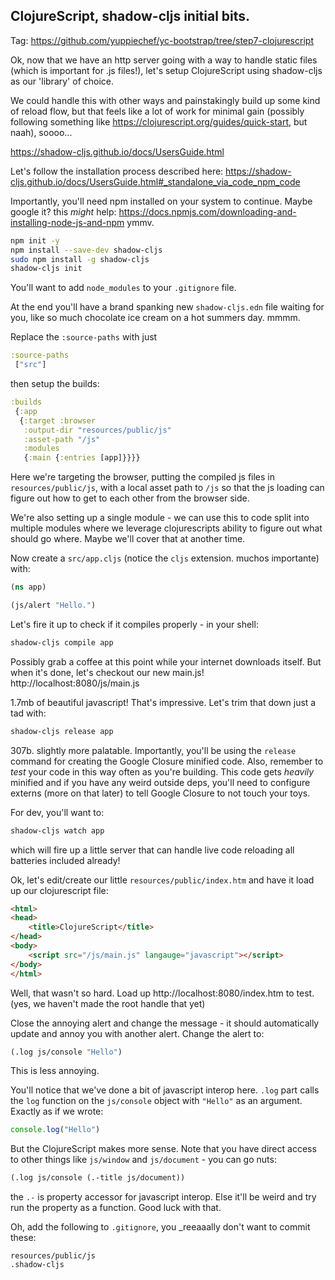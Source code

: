 ## ClojureScript, shadow-cljs initial bits.

Tag: https://github.com/yuppiechef/yc-bootstrap/tree/step7-clojurescript 

Ok, now that we have an http server going with a way to handle static files (which is important for .js files!), let's setup ClojureScript using shadow-cljs as our 'library' of choice.

We could handle this with other ways and painstakingly build up some kind of reload flow, but that feels like a lot of work for minimal gain (possibly following something like https://clojurescript.org/guides/quick-start, but naah), soooo...

https://shadow-cljs.github.io/docs/UsersGuide.html

Let's follow the installation process described here: https://shadow-cljs.github.io/docs/UsersGuide.html#_standalone_via_code_npm_code

Importantly, you'll need npm installed on your system to continue. Maybe google it? this _might_ help: https://docs.npmjs.com/downloading-and-installing-node-js-and-npm ymmv.

```bash
npm init -y
npm install --save-dev shadow-cljs
sudo npm install -g shadow-cljs
shadow-cljs init
```

You'll want to add `node_modules` to your `.gitignore` file.

At the end you'll have a brand spanking new `shadow-cljs.edn` file waiting for you, like so much chocolate ice cream on a hot summers day. mmmm.

Replace the `:source-paths` with just

```clojure
:source-paths
 ["src"]
```

then setup the builds:

```clojure
:builds
 {:app 
  {:target :browser
   :output-dir "resources/public/js"
   :asset-path "/js"
   :modules 
   {:main {:entries [app]}}}}
```

Here we're targeting the browser, putting the compiled js files in `resources/public/js`, with a local asset path to `/js` so that the js loading can figure out how to get to each other from the browser side.

We're also setting up a single module - we can use this to code split into multiple modules where we leverage clojurescripts ability to figure out what should go where. Maybe we'll cover that at another time.

Now create a `src/app.cljs` (notice the `cljs` extension. muchos importante) with:

```clojure
(ns app)

(js/alert "Hello.")
```

Let's fire it up to check if it compiles properly - in your shell:

```bash
shadow-cljs compile app
```

Possibly grab a coffee at this point while your internet downloads itself. But when it's done, let's checkout our new main.js! http://localhost:8080/js/main.js 

1.7mb of beautiful javascript! That's impressive. Let's trim that down just a tad with:

```bash
shadow-cljs release app
```

307b. slightly more palatable. Importantly, you'll be using the `release` command for creating the Google Closure minified code. Also, remember to _test_ your code in this way often as you're building. This code gets _heavily_ minified and if you have any weird outside deps, you'll need to configure externs (more on that later) to tell Google Closure to not touch your toys.

For dev, you'll want to:

```bash
shadow-cljs watch app
```

which will fire up a little server that can handle live code reloading all batteries included already!

Ok, let's edit/create our little `resources/public/index.htm` and have it load up our clojurescript file:

```html
<html>
<head>
    <title>ClojureScript</title>
</head>
<body>
    <script src="/js/main.js" langauge="javascript"></script>
</body>
</html>
```

Well, that wasn't so hard. Load up http://localhost:8080/index.htm to test. (yes, we haven't made the root handle that yet)

Close the annoying alert and change the message - it should automatically update and annoy you with another alert. Change the alert to:

```clojure
(.log js/console "Hello")
```

This is less annoying.

You'll notice that we've done a bit of javascript interop here. `.log` part calls the `log` function on the `js/console` object with `"Hello"` as an argument. Exactly as if we wrote:

```Javascript
console.log("Hello")
```

But the ClojureScript makes more sense. Note that you have direct access to other things like `js/window` and `js/document` - you can go nuts:

```clojure
(.log js/console (.-title js/document))
```

the `.-` is property accessor for javascript interop. Else it'll be weird and try run the property as a function. Good luck with that.

Oh, add the following to `.gitignore`, you _reeaaally don't want to commit these:

```
resources/public/js
.shadow-cljs
```